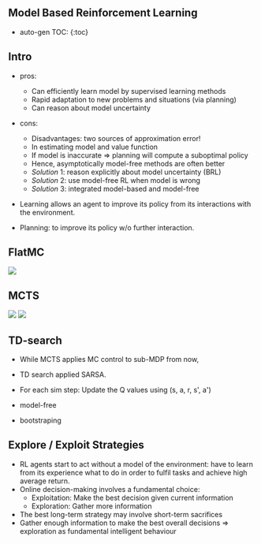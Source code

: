 <script type="text/javascript" async
  src="https://cdnjs.cloudflare.com/ajax/libs/mathjax/2.7.1/MathJax.js?config=TeX-MML-AM_CHTML">
</script>

## Model Based Reinforcement Learning
* auto-gen TOC:
{:toc}

## Intro
* pros:
    - Can efficiently learn model by supervised learning methods
    - Rapid adaptation to new problems and situations (via planning)
    - Can reason about model uncertainty

* cons:
    - Disadvantages: two sources of approximation error!
    - In estimating model and value function
    - If model is inaccurate ⇒ planning will compute a suboptimal policy
    - Hence, asymptotically model-free methods are often better
    - *Solution* 1: reason explicitly about model uncertainty (BRL)
    - *Solution* 2: use model-free RL when model is wrong
    - *Solution* 3: integrated model-based and model-free

* Learning allows an agent to improve its policy from its interactions with the environment.
* Planning: to improve its policy w/o further interaction.


## FlatMC
![](https://farm5.staticflickr.com/4309/35878109330_b66c0d9ea6_z_d.jpg)

## MCTS
![](https://farm5.staticflickr.com/4294/36139063821_52bb23af15_z_d.jpg)
![](https://farm5.staticflickr.com/4314/36139064531_cba29c0065_z_d.jpg)

## TD-search
* While MCTS applies MC control to sub-MDP from now,
* TD search applied SARSA.
* For each sim step:
Update the Q values using (s, a, r, s', a')

* model-free
* bootstraping

## Explore / Exploit Strategies
* RL agents start to act without a model of the environment: have to learn from its experience what to do in order to fulfil tasks and achieve high average return.
* Online decision-making involves a fundamental choice:
    - Exploitation: Make the best decision given current information
    - Exploration: Gather more information
* The best long-term strategy may involve short-term sacrifices
* Gather enough information to make the best overall decisions ⇒ exploration as fundamental intelligent behaviour
